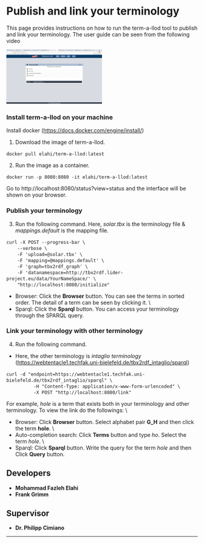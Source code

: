 # Publish and link your terminology
This page provides instructions on how to run the term-a-llod tool to publish and link your terminology. The user guide can be seen from the following video

[<img src="https://github.com/fazleh2010/term-a-llod-demo/blob/master/term-a-llod.png" width="50%">](https://www.dropbox.com/s/1pko14sc3qctzfr/final.mov?dl=0)

### Install term-a-llod on your machine
Install docker (https://docs.docker.com/engine/install/)
1. Download the image of term-a-llod. 
```
docker pull elahi/term-a-llod:latest
```
2. Run the image as a container.
```
docker run -p 8080:8080 -it elahi/term-a-llod:latest
```
Go to http://localhost:8080/status?view=status and the interface will be shown on your browser.

### Publish your terminology
3. Run the following command. Here, *solar.tbx* is the terminology file & *mappings.default* is the mapping file.
```
curl -X POST --progress-bar \
    --verbose \
    -F 'upload=@solar.tbx' \
    -F 'mapping=@mappings.default' \
    -F 'graph=tbx2rdf_graph' \
    -F 'datanamespace=http://tbx2rdf.lider-project.eu/data/YourNameSpace/' \
    "http://localhost:8080/initialize"
```
- Browser: Click the **Browser** button.  You can see the terms in sorted order.  The detail of a term can be seen by clicking it. \
- Sparql:  Click the **Sparql** button. You can access your terminology through the SPARQL query.

### Link your terminology with other terminology
4.  Run the following command. 
- Here, the other terminology is *intaglio terminology* (https://webtentacle1.techfak.uni-bielefeld.de/tbx2rdf_intaglio/sparql)
```
curl -d "endpoint=https://webtentacle1.techfak.uni-bielefeld.de/tbx2rdf_intaglio/sparql" \
          -H "Content-Type: application/x-www-form-urlencoded" \
          -X POST "http://localhost:8080/link"      
 ```
For example, *hole* is a term that exists both in your terminology and other terminology. To view the link do the followings: \
- Browser: Click **Browser** button. Select alphabet pair **G_H** and then click the term **hole**. \
- Auto-completion search: Click **Terms** button and type *ho*. Select the term *hole*. \
- Sparql: Click **Sparql** button. Write the query for the term *hole* and then Click **Query** button.

## Developers
* **Mohammad Fazleh Elahi**
* **Frank Grimm**
## Supervisor
* **Dr. Philipp Cimiano**



---
